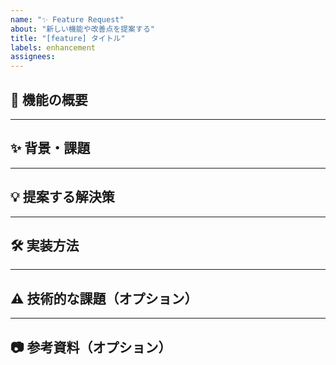 ```yaml
---
name: "✨ Feature Request"
about: "新しい機能や改善点を提案する"
title: "[feature] タイトル"
labels: enhancement
assignees:
---
```


## 🚀 機能の概要 <!-- この機能の概要を簡潔に記載してください。 -->

<!-- 例: ユーザーがプロフィール画像を変更できる機能が欲しいです。 -->

---

## ✨ 背景・課題 <!-- この機能を追加する理由や解決したい課題について記載してください。 -->

<!-- 例: 現在、プロフィール画像がデフォルトのままで変更できません。これにより個人の識別が難しいです。 -->

---

## 💡 提案する解決策 <!-- この機能がどのように動作するのか、具体的な内容を記載してください。 -->

<!-- 例:
- 設定画面に「プロフィール画像を変更する」ボタンを追加。
- ユーザーが画像をアップロードできるUIを提供。 -->

---

## 🛠️ 実装方法 <!-- この機能を実装するにあたって、以下のチェックリストを満たしているか確認してください。 -->

<!-- 例:
- [ ] プロフィール画像のアップロード機能を作成
- [ ] フロントエンドで画像プレビューを表示
- [ ] 画像のバリデーション（サイズ・形式）を実装 -->

---

## ⚠️ 技術的な課題（オプション） <!-- この機能を実装する上での技術的な課題や懸念点を記載してください。 -->

<!-- 例:
- 大量の画像アップロード時のパフォーマンス問題
- サーバー側での画像フォーマット変換処理 -->

---

## 📷 参考資料（オプション） <!-- この機能に関連するモックアップやスクリーンショットがあれば添付してください。 -->

<!-- 例:
- 新しいプロフィール画面のデザイン案（画像やリンク）
- 競合他社の類似機能の例 -->
